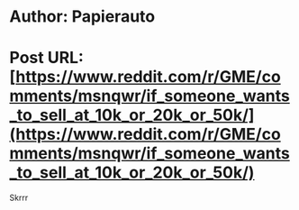 # Author: Papierauto
# Post URL: [https://www.reddit.com/r/GME/comments/msnqwr/if_someone_wants_to_sell_at_10k_or_20k_or_50k/](https://www.reddit.com/r/GME/comments/msnqwr/if_someone_wants_to_sell_at_10k_or_20k_or_50k/)


Skrrr